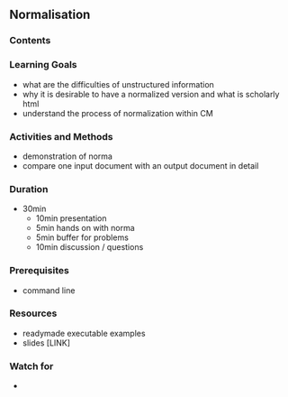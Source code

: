 ## Normalisation

### Contents


### Learning Goals


* what are the difficulties of unstructured information
* why it is desirable to have a normalized version and what is scholarly html
* understand the process of normalization within CM


### Activities and Methods

* demonstration of norma
* compare one input document with an output document in detail


### Duration

* 30min
  * 10min presentation
  * 5min hands on with norma
  * 5min buffer for problems
  * 10min discussion / questions

### Prerequisites

* command line

### Resources

* readymade executable examples
* slides [LINK]


### Watch for

* 